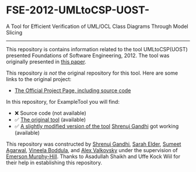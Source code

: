 # FSE-2012-UMLtoCSP-UOST-
A Tool for Efficient Verification of UML/OCL Class Diagrams Through Model Slicing

***

This repository is contains information related to the tool UMLtoCSP(UOST) presented Foundations of Software Engineering, 2012. The tool was originally presented in [this paper](http://dl.acm.org/citation.cfm?id=2393596.2393639&coll=DL&dl=GUIDE&CFID=544907474&CFTOKEN=96283854).

This repository _is not_ the original repository for this tool. Here are some links to the original project:
* [The Official Project Page, including source code](http://asadshaikh.com/UMLtoCSP_UOST/)

In this repository, for ExampleTool you will find:
* :x: Source code (not available)
* :white_check_mark: [The original tool](SomeExecutableInTheRepo) (available)
* :white_check_mark: [A slightly modified version of the tool](AnotherExecutableInTheRepo) [Shrenuj Gandhi](https://github.com/EshaSharma) got working (available)

This repository was constructed by [Shrenuj Gandhi](https://github.com/shrenujgandhi), [Sarah Elder](https://github.com/seelder), [Sumeet Agarwal](https://github.com/sumeet29), [Vineela Boddula](https://github.com/boddulavineela), and [Alex Valkovsky](https://github.com/avalkovsky) under the supervision of [Emerson Murphy-Hill](https://github.com/CaptainEmerson). Thanks to Asadullah Shaikh and Uffe Kock Wiil for their help in establishing this repository.
